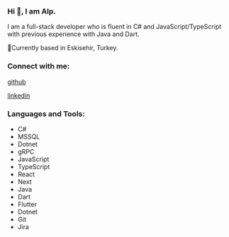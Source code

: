 ### Hi 👋, I am Alp.

I am a full-stack developer who is fluent in C# and JavaScript/TypeScript with previous experience with Java and Dart.

📍Currently based in Eskisehir, Turkey.

### Connect with me:

[github](https://github.com/usavas)

[linkedin](https://www.linkedin.com/in/usame-savas/)


### Languages and Tools:

- C#
- MSSQL
- Dotnet
- gRPC
- JavaScript
- TypeScript
- React
- Next
- Java
- Dart
- Flutter
- Dotnet
- Git
- Jira
